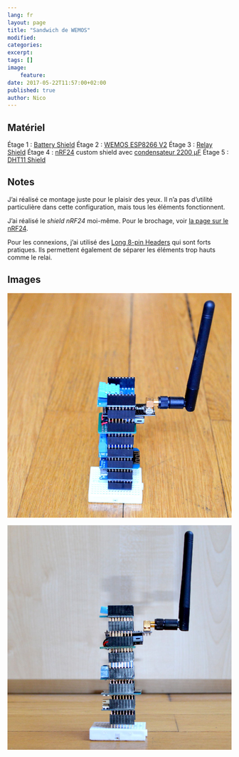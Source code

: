 ```yaml
---
lang: fr
layout: page
title: "Sandwich de WEMOS"
modified:
categories:
excerpt:
tags: []
image:
    feature:
date: 2017-05-22T11:57:00+02:00
published: true
author: Nico
---
```


## Matériel

Étage 1 : [Battery Shield][1]
Étage 2 : [WEMOS ESP8266 V2][2]
Étage 3 : [Relay Shield][3]
Étage 4 : [nRF24][4a] custom shield avec [condensateur 2200 µF][4b]
Étage 5 : [DHT11 Shield][5]

## Notes

J’ai réalisé ce montage juste pour le plaisir des yeux. Il n’a pas d’utilité particulière dans cette configuration, mais tous les éléments fonctionnent.

J’ai réalisé le _shield nRF24_ moi-même. Pour le brochage, voir [la page sur le nRF24][4c].

Pour les connexions, j’ai utilisé des [Long 8-pin Headers][6] qui sont forts pratiques. Ils permettent également de séparer les éléments trop hauts comme le relai.

## Images

[![WEMOS Sandwich][image-1]][image-1]

[![WEMOS Sandwich][image-2]][image-2]

[image-1]: ../../files/2017-05-22-wemos-sandwich/wemos-sandwich-001.jpg
[image-2]: ../../files/2017-05-22-wemos-sandwich/wemos-sandwich-002.jpg
[1]: https://www.banggood.com/WeMos-D1-Mini-Single-Lithium-Battery-Charging-And-Battery-Boost-Shield-p-1092773.html?p=0431091025639201412F
[2]: https://www.banggood.com/WeMos-D1-Mini-V2-NodeMcu-4M-Bytes-Lua-WIFI-Internet-Of-Things-Development-Board-Based-ESP8266-p-1115398.html?p=0431091025639201412F
[3]: https://www.banggood.com/DC-5V-1CH-Relay-Shield-V2-Version-2-For-WEMOS-D1-Mini-ESP8266-WiFi-Module-p-1102379.html?p=0431091025639201412F
[4a]: https://fr.aliexpress.com/item/2pcs-lot-Special-promotions-1100-meter-long-distance-NRF24L01-PA-LNA-wireless-modules-with-antenna/32246689488.html
[4b]: https://fr.aliexpress.com/item/1LOT-10PCS-Aluminum-Capacitors-2200uF-228-20-10-17mm-10V-2200000nF-2200000000pF-Diameter10mm/32707549315.html
[4c]: https://ouilogique.com/tests_nRF24L01+/#nrf24l01-sur-esp8266
[5]: https://www.banggood.com/DHT11-Single-Bus-Digital-Temperature-Humidity-Sensor-Shield-For-WeMos-D1-Mini-p-1050049.html?p=0431091025639201412F
[6]: https://fr.aliexpress.com/item/Free-shipping-60Pcs-lot-2-54MM-6Pin-8Pin-10Pin-10MM-Long-Needle-Female-Pin-Header-Strip/32684334510.html
